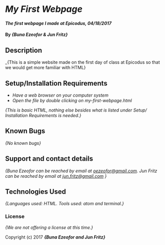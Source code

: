 # _My First Webpage_

#### _The first webpage I made at Epicodus, 04/18/2017_

#### By _**{Buna Ezeofor & Jun Fritz}**_

## Description

_{This is a simple website made on the first day of class at Epicodus so that we would get more familiar with HTML}

## Setup/Installation Requirements

* _Have a web browser on your computer system_
* _Open the file by double clicking on my-first-webpage.html_

_{This is basic HTML, nothing else besides what is listed under Setup/ Installation Requirements is needed.}_

## Known Bugs

_{No known bugs}_

## Support and contact details

_{Buna Ezeofor can be reached by email at oezeofor@gmail.com. Jun Fritz can be reached by email at jun.fritz@gmail.com }_

## Technologies Used

_{Languages used: HTML. Tools used: atom and terminal.}_

### License

*{We are not offering a license at this time.}*

Copyright (c) 2017 **_{Buna Ezeofor and Jun Fritz}_**
